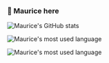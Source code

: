 ### :wave: Maurice here


![Maurice's GitHub stats](https://github-readme-stats.vercel.app/api?username=LoyumM&theme=dark&show_icons=true)

![Maurice's most used language](https://github-readme-streak-stats.herokuapp.com/?user=mauriceyeng&theme=dark)

![Maurice's most used language](https://github-readme-stats.vercel.app/api/top-langs?username=mauriceyeng&theme=dark&show_icons=true&locale=en&layout=compact)



<!--
**mauriceyeng/mauriceyeng** is a ✨ _special_ ✨ repository because its `README.md` (this file) appears on your GitHub profile.

Here are some ideas to get you started:

- 🔭 I’m currently working on ...
- 🌱 I’m currently learning ...
- 👯 I’m looking to collaborate on ...
- 🤔 I’m looking for help with ...
- 💬 Ask me about ...
- 📫 How to reach me: ...
- 😄 Pronouns: ...
- ⚡ Fun fact: ...
-->
